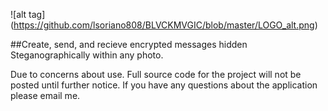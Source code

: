 ![alt tag] (https://github.com/lsoriano808/BLVCKMVGIC/blob/master/LOGO_alt.png)

##Create, send, and recieve encrypted messages hidden Steganographically within any photo. 

Due to concerns about use. Full source code for the project will not be posted until further notice. If you have any questions about the application please email me. 
